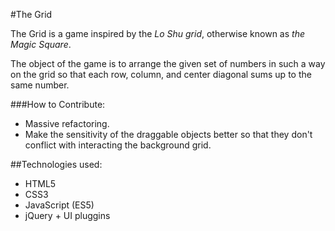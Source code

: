 #The Grid

The Grid is a game inspired by the _Lo Shu grid_, otherwise known as _the Magic Square_.

The object of the game is to arrange the given set of numbers in such a way on the grid so that each row, column, and center diagonal sums up to the same number.

###How to Contribute:
  - Massive refactoring.
  - Make the sensitivity of the draggable objects better so that they don't conflict with interacting the background grid.

##Technologies used:
- HTML5
- CSS3
- JavaScript (ES5)
- jQuery + UI pluggins